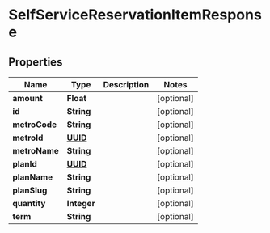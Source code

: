 
# SelfServiceReservationItemResponse

## Properties
Name | Type | Description | Notes
------------ | ------------- | ------------- | -------------
**amount** | **Float** |  |  [optional]
**id** | **String** |  |  [optional]
**metroCode** | **String** |  |  [optional]
**metroId** | [**UUID**](UUID.md) |  |  [optional]
**metroName** | **String** |  |  [optional]
**planId** | [**UUID**](UUID.md) |  |  [optional]
**planName** | **String** |  |  [optional]
**planSlug** | **String** |  |  [optional]
**quantity** | **Integer** |  |  [optional]
**term** | **String** |  |  [optional]



